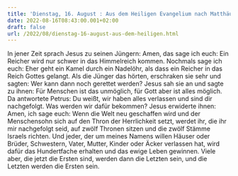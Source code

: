 ```yaml
---
title: 'Dienstag, 16. August : Aus dem Heiligen Evangelium nach Matthäus - Mt 19,23-30.'
date: 2022-08-16T08:43:00.001+02:00
draft: false
url: /2022/08/dienstag-16-august-aus-dem-heiligen.html
---
```


In jener Zeit sprach Jesus zu seinen Jüngern: Amen, das sage ich euch: Ein Reicher wird nur schwer in das Himmelreich kommen. Nochmals sage ich euch: Eher geht ein Kamel durch ein Nadelöhr, als dass ein Reicher in das Reich Gottes gelangt. Als die Jünger das hörten, erschraken sie sehr und sagten: Wer kann dann noch gerettet werden? Jesus sah sie an und sagte zu ihnen: Für Menschen ist das unmöglich, für Gott aber ist alles möglich. Da antwortete Petrus: Du weißt, wir haben alles verlassen und sind dir nachgefolgt. Was werden wir dafür bekommen? Jesus erwiderte ihnen: Amen, ich sage euch: Wenn die Welt neu geschaffen wird und der Menschensohn sich auf den Thron der Herrlichkeit setzt, werdet ihr, die ihr mir nachgefolgt seid, auf zwölf Thronen sitzen und die zwölf Stämme Israels richten. Und jeder, der um meines Namens willen Häuser oder Brüder, Schwestern, Vater, Mutter, Kinder oder Äcker verlassen hat, wird dafür das Hundertfache erhalten und das ewige Leben gewinnen. Viele aber, die jetzt die Ersten sind, werden dann die Letzten sein, und die Letzten werden die Ersten sein.